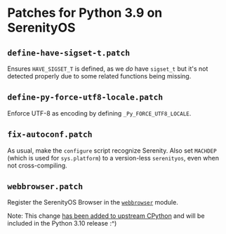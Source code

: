 # Patches for Python 3.9 on SerenityOS

## `define-have-sigset-t.patch`

Ensures `HAVE_SIGSET_T` is defined, as we *do* have `sigset_t` but it's not detected properly due to some related functions being missing.

## `define-py-force-utf8-locale.patch`

Enforce UTF-8 as encoding by defining `_Py_FORCE_UTF8_LOCALE`.

## `fix-autoconf.patch`

As usual, make the `configure` script recognize Serenity. Also set `MACHDEP` (which is used for `sys.platform`) to a version-less `serenityos`, even when not cross-compiling.

## `webbrowser.patch`

Register the SerenityOS Browser in the [`webbrowser`](https://docs.python.org/3/library/webbrowser.html) module.

Note: This change [has been added to upstream CPython](https://github.com/python/cpython/pull/25947) and will be included in the Python 3.10 release :^)
